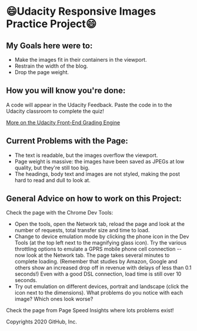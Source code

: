 # :smile:Udacity Responsive Images Practice Project:smile:



## My Goals here were to:

- Make the images fit in their containers in the viewport.
- Restrain the width of the blog.
- Drop the page weight.

## How you will know you're done:

A code will appear in the Udacity Feedback. Paste the code in to the Udacity classroom to complete the quiz!

[More on the Udacity Front-End Grading Engine](https://github.com/udacity/frontend-grading-engine)

## Current Problems with the Page:

- The text is readable, but the images overflow the viewport.
- Page weight is massive: the images have been saved as JPEGs at low quality, but they're still too big.
- The headings, body text and images are not styled, making the post hard to read and dull to look at.

## General Advice on how to work on this Project:

Check the page with the Chrome Dev Tools:

- Open the tools, open the Network tab, reload the page and look at the number of requests, total transfer size and time to load.
- Change to device emulation mode by clicking the phone icon in the Dev Tools (at the top left next to the magnifying glass icon). Try the various throttling options to emulate a GPRS mobile phone cell connection -- now look at the Network tab. The page takes several minutes to complete loading. (Remember that studies by Amazon, Google and others show an increased drop off in revenue with delays of less than 0.1 seconds!) Even with a good DSL connection, load time is still over 10 seconds.
- Try out emulation on different devices, portrait and landscape (click the icon next to the dimensions). What problems do you notice with each image? Which ones look worse?

Check the page from Page Speed Insights where lots problems exist!

Copyrights 2020 GitHub, Inc.
